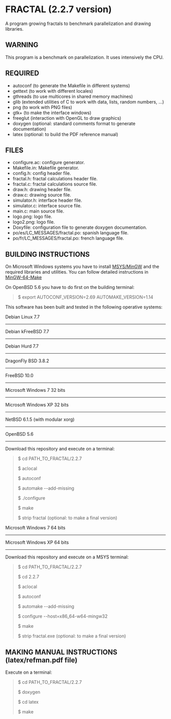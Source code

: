 FRACTAL (2.2.7 version)
=======================

A program growing fractals to benchmark parallelization and drawing libraries.

WARNING
-------

This program is a benchmark on parallelization. It uses intensively the CPU.

REQUIRED
--------

* autoconf (to generate the Makefile in different systems)
* gettext (to work with different locales)
* gthreads (to use multicores in shared memory machines)
* glib (extended utilities of C to work with data, lists, random numbers, ...)
* png (to work with PNG files)
* gtk+ (to make the interface windows)
* freeglut (interaction with OpenGL to draw graphics)
* doxygen (optional: standard comments format to generate documentation)
* latex (optional: to build the PDF reference manual)

FILES
-----

* configure.ac: configure generator.
* Makefile.in: Makefile generator.
* config.h: config header file.
* fractal.h: fractal calculations header file.
* fractal.c: fractal calculations source file.
* draw.h: drawing header file.
* draw.c: drawing source file.
* simulator.h: interface header file.
* simulator.c: interface source file.
* main.c: main source file.
* logo.png: logo file.
* logo2.png: logo file.
* Doxyfile: configuration file to generate doxygen documentation.
* po/es/LC_MESSAGES/fractal.po: spanish language file.
* po/fr/LC_MESSAGES/fractal.po: french language file.

BUILDING INSTRUCTIONS
---------------------

On Microsoft Windows systems you have to install
[MSYS/MinGW](http://www.mingw.org) and the required libraries and utilities. You
can follow detailed instructions in
[MinGW-64-Make](https://github.com/jburguete/MinGW-64-Make)

On OpenBSD 5.6 you have to do first on the building terminal:
> $ export AUTOCONF_VERSION=2.69 AUTOMAKE_VERSION=1.14

This software has been built and tested in the following operative systems:

Debian Linux 7.7
________________
Debian kFreeBSD 7.7
___________________
Debian Hurd 7.7
_______________
DragonFly BSD 3.8.2
___________________
FreeBSD 10.0
____________
Microsoft Windows 7 32 bits
___________________________
Microsoft Windows XP 32 bits
____________________________
NetBSD 6.1.5 (with modular xorg)
________________________________
OpenBSD 5.6
___________

Download this repository and execute on a terminal:
> $ cd PATH_TO_FRACTAL/2.2.7
>
> $ aclocal
>
> $ autoconf
>
> $ automake --add-missing
>
> $ ./configure
>
> $ make
>
> $ strip fractal (optional: to make a final version)

Microsoft Windows 7 64 bits
___________________________
Microsoft Windows XP 64 bits
____________________________

Download this repository and execute on a MSYS terminal:
> $ cd PATH_TO_FRACTAL/2.2.7
>
> $ cd 2.2.7
>
> $ aclocal
>
> $ autoconf
>
> $ automake --add-missing
>
> $ configure --host=x86_64-w64-mingw32
>
> $ make
>
> $ strip fractal.exe (optional: to make a final version)

MAKING MANUAL INSTRUCTIONS (latex/refman.pdf file)
--------------------------------------------------

Execute on a terminal:
> $ cd PATH_TO_FRACTAL/2.2.7
>
> $ doxygen
>
> $ cd latex
>
> $ make
